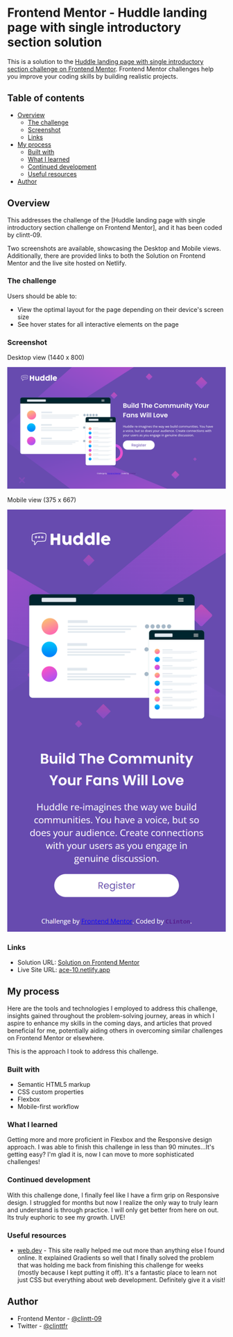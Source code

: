 # Frontend Mentor - Huddle landing page with single introductory section solution

This is a solution to the [Huddle landing page with single introductory section challenge on Frontend Mentor](https://www.frontendmentor.io/challenges/huddle-landing-page-with-a-single-introductory-section-B_2Wvxgi0). Frontend Mentor challenges help you improve your coding skills by building realistic projects. 

## Table of contents

- [Overview](#overview)
  - [The challenge](#the-challenge)
  - [Screenshot](#screenshot)
  - [Links](#links)
- [My process](#my-process)
  - [Built with](#built-with)
  - [What I learned](#what-i-learned)
  - [Continued development](#continued-development)
  - [Useful resources](#useful-resources)
- [Author](#author)


## Overview

This addresses the challenge of the [Huddle landing page with single introductory section challenge on Frontend Mentor], and it has been coded by clintt-09.

Two screenshots are available, showcasing the Desktop and Mobile views. Additionally, there are provided links to both the Solution on Frontend Mentor and the live site hosted on Netlify.

### The challenge

Users should be able to:

- View the optimal layout for the page depending on their device's screen size
- See hover states for all interactive elements on the page

### Screenshot

Desktop view (1440 x 800)

![](./images/desktop-view.png)


Mobile view (375 x 667)

![](./images/mobile-view.png)

### Links

- Solution URL: [Solution on Frontend Mentor](https://www.frontendmentor.io/solutions/responsive-landing-page-using-flexbox-G_J5S-_I81)
- Live Site URL: [ace-10.netlify.app](https://ace-10.netlify.app/)


## My process

Here are the tools and technologies I employed to address this challenge, insights gained throughout the problem-solving journey, areas in which I aspire to enhance my skills in the coming days, and articles that proved beneficial for me, potentially aiding others in overcoming similar challenges on Frontend Mentor or elsewhere.

This is the approach I took to address this challenge.

### Built with

- Semantic HTML5 markup
- CSS custom properties
- Flexbox
- Mobile-first workflow

### What I learned

Getting more and more proficient in Flexbox and the Responsive design approach. I was able to finish this challenge in less than 90 minutes...It's getting easy? I'm glad it is, now I can move to more sophisticated challenges!

### Continued development

With this challenge done, I finally feel like I have a firm grip on Responsive design. I struggled for months but now I realize the only way to truly learn and understand is through practice. I will only get better from here on out. Its truly euphoric to see my growth. LIVE!

### Useful resources

- [web.dev](https://web.dev/learn) - This site really helped me out more than anything else I found online. It explained Gradients so well that I finally solved the problem that was holding me back from finishing this challenge for weeks (mostly because I kept putting it off). It's a fantastic place to learn not just CSS but everything about web development. Definitely give it a visit!


## Author

- Frontend Mentor - [@clintt-09](https://www.frontendmentor.io/profile/clintt-09)
- Twitter - [@clinttfr](https://www.twitter.com/clinttfr)


